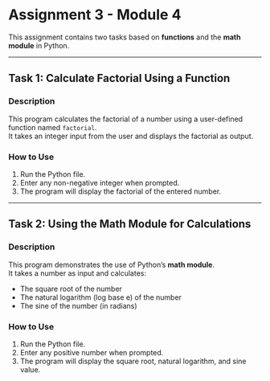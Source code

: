 # Assignment 3 - Module 4  

This assignment contains two tasks based on **functions** and the **math module** in Python.  

---

## Task 1: Calculate Factorial Using a Function  

### Description  
This program calculates the factorial of a number using a user-defined function named `factorial`.  
It takes an integer input from the user and displays the factorial as output.  

### How to Use  
1. Run the Python file.  
2. Enter any non-negative integer when prompted.  
3. The program will display the factorial of the entered number.  


---

## Task 2: Using the Math Module for Calculations  

### Description  
This program demonstrates the use of Python’s **math module**.  
It takes a number as input and calculates:  
- The square root of the number  
- The natural logarithm (log base e) of the number  
- The sine of the number (in radians)  

### How to Use  
1. Run the Python file.  
2. Enter any positive number when prompted.  
3. The program will display the square root, natural logarithm, and sine value.  
